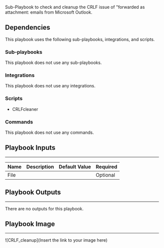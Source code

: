 Sub-Playbook to check and cleanup the CRLF issue of "forwarded as attachment: emails from Microsoft Outlook.

## Dependencies
This playbook uses the following sub-playbooks, integrations, and scripts.

### Sub-playbooks
This playbook does not use any sub-playbooks.

### Integrations
This playbook does not use any integrations.

### Scripts
* CRLFcleaner

### Commands
This playbook does not use any commands.

## Playbook Inputs
---

| **Name** | **Description** | **Default Value** | **Required** |
| --- | --- | --- | --- |
| File |  |  | Optional |

## Playbook Outputs
---
There are no outputs for this playbook.

## Playbook Image
---
![CRLF_cleanup](Insert the link to your image here)